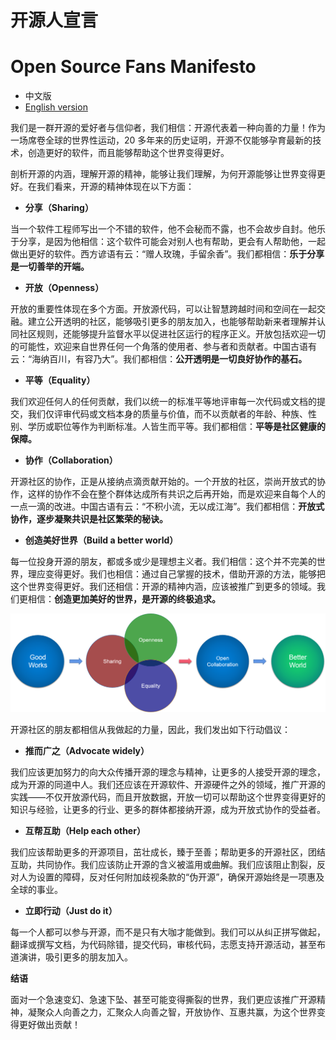 # 开源人宣言
# Open Source Fans Manifesto

* 中文版
* [English version](README_en.md)

我们是一群开源的爱好者与信仰者，我们相信：开源代表着一种向善的力量！作为一场席卷全球的世界性运动，20 多年来的历史证明，开源不仅能够孕育最新的技术，创造更好的软件，而且能够帮助这个世界变得更好。

剖析开源的内涵，理解开源的精神，能够让我们理解，为何开源能够让世界变得更好。在我们看来，开源的精神体现在以下方面：

* **分享（Sharing）**

当一个软件工程师写出一个不错的软件，他不会秘而不露，也不会故步自封。他乐于分享，是因为他相信：这个软件可能会对别人也有帮助，更会有人帮助他，一起做出更好的软件。西方谚语有云：“赠人玫瑰，手留余香”。我们都相信：**乐于分享是一切善举的开端。**

* **开放（Openness）**

开放的重要性体现在多个方面。开放源代码，可以让智慧跨越时间和空间在一起交融。建立公开透明的社区，能够吸引更多的朋友加入，也能够帮助新来者理解并认同社区规则，还能够提升监督水平以促进社区运行的程序正义。开放包括欢迎一切的可能性，欢迎来自世界任何一个角落的使用者、参与者和贡献者。中国古语有云：“海纳百川，有容乃大”。我们都相信：**公开透明是一切良好协作的基石。**

* **平等（Equality）**

我们欢迎任何人的任何贡献，我们以统一的标准平等地评审每一次代码或文档的提交，我们仅评审代码或文档本身的质量与价值，而不以贡献者的年龄、种族、性别、学历或职位等作为判断标准。人皆生而平等。我们都相信：**平等是社区健康的保障。**

* **协作（Collaboration）**

开源社区的协作，正是从接纳点滴贡献开始的。一个开放的社区，崇尚开放式的协作，这样的协作不会在整个群体达成所有共识之后再开始，而是欢迎来自每个人的一点一滴的改进。中国古语有云：“不积小流，无以成江海”。我们都相信：**开放式协作，逐步凝聚共识是社区繁荣的秘诀。**

* **创造美好世界（Build a better world）**

每一位投身开源的朋友，都或多或少是理想主义者。我们相信：这个并不完美的世界，理应变得更好。我们也相信：通过自己掌握的技术，借助开源的方法，能够把这个世界变得更好。我们还相信：开源的精神内涵，应该被推广到更多的领域。我们更相信：**创造更加美好的世界，是开源的终极追求。**

![](oss.png)

开源社区的朋友都相信从我做起的力量，因此，我们发出如下行动倡议：

* **推而广之（Advocate widely）**

我们应该更加努力的向大众传播开源的理念与精神，让更多的人接受开源的理念，成为开源的同道中人。我们还应该在开源软件、开源硬件之外的领域，推广开源的实践——不仅开放源代码，而且开放数据，开放一切可以帮助这个世界变得更好的知识与经验，让更多的行业、更多的群体都接纳开源，成为开放式协作的受益者。

* **互帮互助（Help each other）**

我们应该帮助更多的开源项目，茁壮成长，臻于至善；帮助更多的开源社区，团结互助，共同协作。我们应该防止开源的含义被滥用或曲解。我们应该阻止割裂，反对人为设置的障碍，反对任何附加歧视条款的“伪开源”，确保开源始终是一项惠及全球的事业。

* **立即行动（Just do it）**

每一个人都可以参与开源，而不是只有大咖才能做到。我们可以从纠正拼写做起，翻译或撰写文档，为代码除错，提交代码，审核代码，志愿支持开源活动，甚至布道演讲，吸引更多的朋友加入。

**结语**

面对一个急速变幻、急速下坠、甚至可能变得撕裂的世界，我们更应该推广开源精神，凝聚众人向善之力，汇聚众人向善之智，开放协作、互惠共赢，为这个世界变得更好做出贡献！

